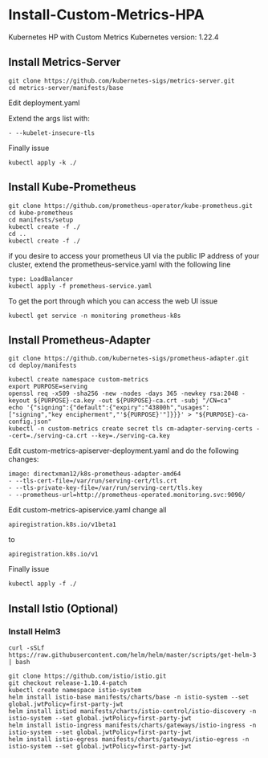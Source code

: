 # Install-Custom-Metrics-HPA

Kubernetes HP with Custom Metrics
Kubernetes version: 1.22.4

## Install Metrics-Server
```
git clone https://github.com/kubernetes-sigs/metrics-server.git
cd metrics-server/manifests/base
```

Edit deployment.yaml

Extend the args list with:
```
- --kubelet-insecure-tls 
```
Finally issue
```
kubectl apply -k ./
```

## Install Kube-Prometheus
```
git clone https://github.com/prometheus-operator/kube-prometheus.git
cd kube-prometheus
cd manifests/setup
kubectl create -f ./
cd ..
kubectl create -f ./
```
if you desire to access your prometheus UI via the public IP address of your cluster, extend the prometheus-service.yaml with the following line
```
type: LoadBalancer
kubectl apply -f prometheus-service.yaml
```
To get the port through which you can access the web UI issue
```
kubectl get service -n monitoring prometheus-k8s
```

## Install Prometheus-Adapter
```
git clone https://github.com/kubernetes-sigs/prometheus-adapter.git
cd deploy/manifests

kubectl create namespace custom-metrics
export PURPOSE=serving
openssl req -x509 -sha256 -new -nodes -days 365 -newkey rsa:2048 -keyout ${PURPOSE}-ca.key -out ${PURPOSE}-ca.crt -subj "/CN=ca"
echo '{"signing":{"default":{"expiry":"43800h","usages":["signing","key encipherment","'${PURPOSE}'"]}}}' > "${PURPOSE}-ca-config.json"
kubectl -n custom-metrics create secret tls cm-adapter-serving-certs --cert=./serving-ca.crt --key=./serving-ca.key
```
Edit custom-metrics-apiserver-deployment.yaml and do the following changes:
```
image: directxman12/k8s-prometheus-adapter-amd64
- --tls-cert-file=/var/run/serving-cert/tls.crt
- --tls-private-key-file=/var/run/serving-cert/tls.key
- --prometheus-url=http://prometheus-operated.monitoring.svc:9090/
```
Edit custom-metrics-apiservice.yaml
change all 
```
apiregistration.k8s.io/v1beta1
```
to 
```
apiregistration.k8s.io/v1
```
Finally issue
```
kubectl apply -f ./
```
## Install Istio (Optional)

### Install Helm3
```
curl -sSLf https://raw.githubusercontent.com/helm/helm/master/scripts/get-helm-3 | bash
```

```
git clone https://github.com/istio/istio.git
git checkout release-1.10.4-patch
kubectl create namespace istio-system
helm install istio-base manifests/charts/base -n istio-system --set global.jwtPolicy=first-party-jwt 
helm install istiod manifests/charts/istio-control/istio-discovery -n istio-system --set global.jwtPolicy=first-party-jwt 
helm install istio-ingress manifests/charts/gateways/istio-ingress -n istio-system --set global.jwtPolicy=first-party-jwt 
helm install istio-egress manifests/charts/gateways/istio-egress -n istio-system --set global.jwtPolicy=first-party-jwt 
```
